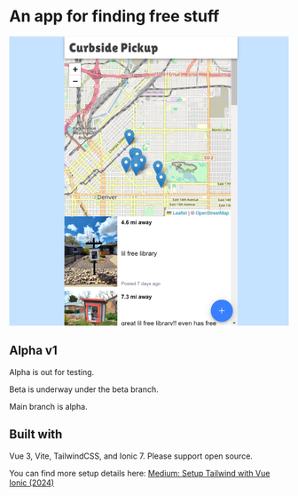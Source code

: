 # An app for finding free stuff

![App Screenshot](public/app_screenshot.png)


## Alpha v1

Alpha is out for testing.

Beta is underway under the beta branch.

Main branch is alpha.


## Built with

Vue 3, Vite, TailwindCSS, and Ionic 7. Please support open source.

You can find more setup details here: [Medium: Setup Tailwind with Vue Ionic (2024)](https://medium.com/p/1df9afeb27d8)
